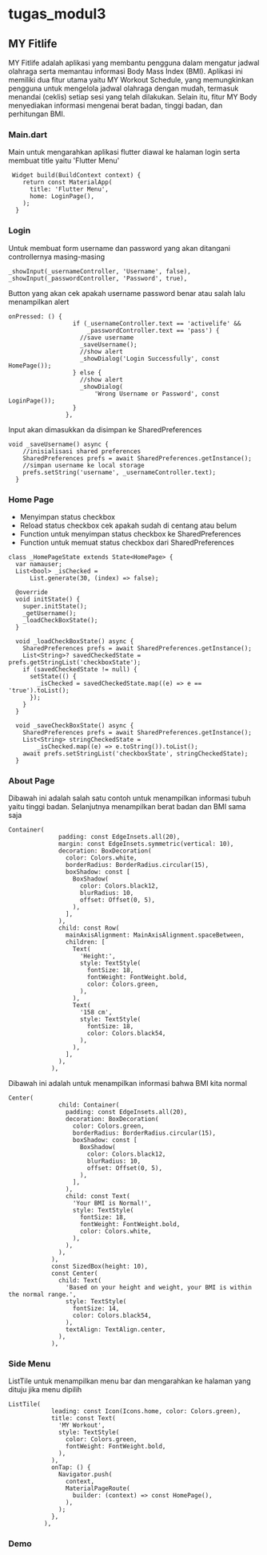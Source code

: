 # tugas_modul3

## MY Fitlife

MY Fitlife adalah aplikasi yang membantu pengguna dalam mengatur jadwal olahraga serta memantau informasi Body Mass Index (BMI). Aplikasi ini memiliki dua fitur utama yaitu MY Workout Schedule, yang memungkinkan pengguna untuk mengelola jadwal olahraga dengan mudah, termasuk menandai (ceklis) setiap sesi yang telah dilakukan. Selain itu, fitur MY Body menyediakan informasi mengenai berat badan, tinggi badan, dan perhitungan BMI.


### Main.dart
Main untuk mengarahkan aplikasi flutter diawal ke halaman login serta membuat title yaitu 'Flutter Menu'
```
 Widget build(BuildContext context) {
    return const MaterialApp(
      title: 'Flutter Menu',
      home: LoginPage(),
    );
  }
```

### Login

Untuk membuat form username dan password yang akan ditangani controllernya masing-masing
```
_showInput(_usernameController, 'Username', false),
_showInput(_passwordController, 'Password', true),
```

Button yang akan cek apakah username password benar atau salah lalu menampilkan alert
```
onPressed: () {
                  if (_usernameController.text == 'activelife' &&
                      _passwordController.text == 'pass') {
                    //save username
                    _saveUsername();
                    //show alert
                    _showDialog('Login Successfully', const HomePage());
                  } else {
                    //show alert
                    _showDialog(
                        'Wrong Username or Password', const LoginPage());
                  }
                },
```

Input akan dimasukkan da disimpan ke SharedPreferences
```
void _saveUsername() async {
    //inisialisasi shared preferences
    SharedPreferences prefs = await SharedPreferences.getInstance();
    //simpan username ke local storage
    prefs.setString('username', _usernameController.text);
  }
```


### Home Page

- Menyimpan status checkbox
- Reload status checkbox cek apakah sudah di centang atau belum
- Function untuk menyimpan status checkbox ke SharedPreferences
- Function untuk memuat status checkbox dari SharedPreferences
```
class _HomePageState extends State<HomePage> {
  var namauser;
  List<bool> _isChecked =
      List.generate(30, (index) => false); 

  @override
  void initState() {
    super.initState();
    _getUsername();
    _loadCheckBoxState();
  }

  void _loadCheckBoxState() async {
    SharedPreferences prefs = await SharedPreferences.getInstance();
    List<String>? savedCheckedState = prefs.getStringList('checkboxState');
    if (savedCheckedState != null) {
      setState(() {
        _isChecked = savedCheckedState.map((e) => e == 'true').toList();
      });
    }
  }

  void _saveCheckBoxState() async {
    SharedPreferences prefs = await SharedPreferences.getInstance();
    List<String> stringCheckedState =
        _isChecked.map((e) => e.toString()).toList();
    await prefs.setStringList('checkboxState', stringCheckedState);
  }
```


### About Page

Dibawah ini adalah salah satu contoh untuk menampilkan informasi tubuh yaitu tinggi badan. Selanjutnya menampilkan berat badan dan BMI sama saja

```
Container(
              padding: const EdgeInsets.all(20),
              margin: const EdgeInsets.symmetric(vertical: 10),
              decoration: BoxDecoration(
                color: Colors.white,
                borderRadius: BorderRadius.circular(15),
                boxShadow: const [
                  BoxShadow(
                    color: Colors.black12,
                    blurRadius: 10,
                    offset: Offset(0, 5),
                  ),
                ],
              ),
              child: const Row(
                mainAxisAlignment: MainAxisAlignment.spaceBetween,
                children: [
                  Text(
                    'Height:',
                    style: TextStyle(
                      fontSize: 18,
                      fontWeight: FontWeight.bold,
                      color: Colors.green,
                    ),
                  ),
                  Text(
                    '158 cm',
                    style: TextStyle(
                      fontSize: 18,
                      color: Colors.black54,
                    ),
                  ),
                ],
              ),
            ),
```

Dibawah ini adalah untuk menampilkan informasi bahwa BMI kita normal
```
Center(
              child: Container(
                padding: const EdgeInsets.all(20),
                decoration: BoxDecoration(
                  color: Colors.green,
                  borderRadius: BorderRadius.circular(15),
                  boxShadow: const [
                    BoxShadow(
                      color: Colors.black12,
                      blurRadius: 10,
                      offset: Offset(0, 5),
                    ),
                  ],
                ),
                child: const Text(
                  'Your BMI is Normal!',
                  style: TextStyle(
                    fontSize: 18,
                    fontWeight: FontWeight.bold,
                    color: Colors.white,
                  ),
                ),
              ),
            ),
            const SizedBox(height: 10),
            const Center(
              child: Text(
                'Based on your height and weight, your BMI is within the normal range.',
                style: TextStyle(
                  fontSize: 14,
                  color: Colors.black54,
                ),
                textAlign: TextAlign.center,
              ),
            ),
```


### Side Menu

ListTile untuk menampilkan menu bar dan mengarahkan ke halaman yang dituju jika menu dipilih
```
ListTile(
            leading: const Icon(Icons.home, color: Colors.green), 
            title: const Text(
              'MY Workout',
              style: TextStyle(
                color: Colors.green, 
                fontWeight: FontWeight.bold,
              ),
            ),
            onTap: () {
              Navigator.push(
                context,
                MaterialPageRoute(
                  builder: (context) => const HomePage(),
                ),
              );
            },
          ),
```


### Demo

